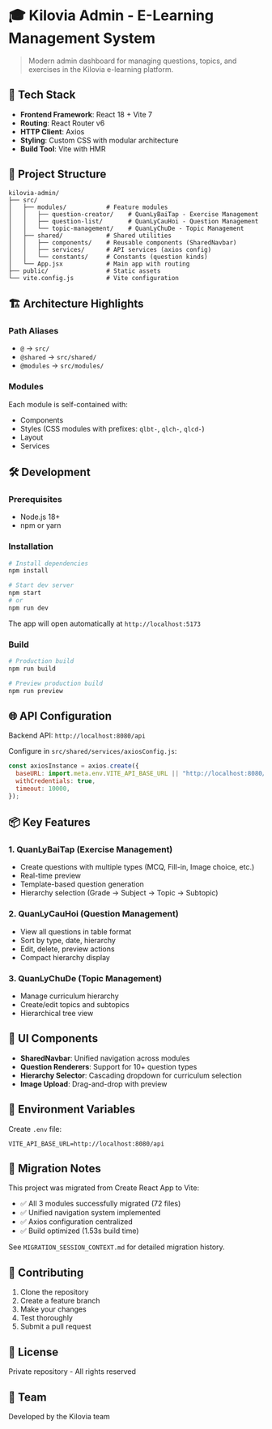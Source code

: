 # 🎓 Kilovia Admin - E-Learning Management System

> Modern admin dashboard for managing questions, topics, and exercises in the Kilovia e-learning platform.

## 🚀 Tech Stack

- **Frontend Framework**: React 18 + Vite 7
- **Routing**: React Router v6
- **HTTP Client**: Axios
- **Styling**: Custom CSS with modular architecture
- **Build Tool**: Vite with HMR

## 📁 Project Structure

```
kilovia-admin/
├── src/
│   ├── modules/           # Feature modules
│   │   ├── question-creator/    # QuanLyBaiTap - Exercise Management
│   │   ├── question-list/       # QuanLyCauHoi - Question Management
│   │   └── topic-management/    # QuanLyChuDe - Topic Management
│   ├── shared/            # Shared utilities
│   │   ├── components/    # Reusable components (SharedNavbar)
│   │   ├── services/      # API services (axios config)
│   │   └── constants/     # Constants (question kinds)
│   └── App.jsx            # Main app with routing
├── public/                # Static assets
└── vite.config.js         # Vite configuration
```

## 🏗️ Architecture Highlights

### Path Aliases

- `@` → `src/`
- `@shared` → `src/shared/`
- `@modules` → `src/modules/`

### Modules

Each module is self-contained with:

- Components
- Styles (CSS modules with prefixes: `qlbt-`, `qlch-`, `qlcd-`)
- Layout
- Services

## 🛠️ Development

### Prerequisites

- Node.js 18+
- npm or yarn

### Installation

```bash
# Install dependencies
npm install

# Start dev server
npm start
# or
npm run dev
```

The app will open automatically at `http://localhost:5173`

### Build

```bash
# Production build
npm run build

# Preview production build
npm run preview
```

## 🌐 API Configuration

Backend API: `http://localhost:8080/api`

Configure in `src/shared/services/axiosConfig.js`:

```js
const axiosInstance = axios.create({
  baseURL: import.meta.env.VITE_API_BASE_URL || "http://localhost:8080/api",
  withCredentials: true,
  timeout: 10000,
});
```

## 📦 Key Features

### 1. QuanLyBaiTap (Exercise Management)

- Create questions with multiple types (MCQ, Fill-in, Image choice, etc.)
- Real-time preview
- Template-based question generation
- Hierarchy selection (Grade → Subject → Topic → Subtopic)

### 2. QuanLyCauHoi (Question Management)

- View all questions in table format
- Sort by type, date, hierarchy
- Edit, delete, preview actions
- Compact hierarchy display

### 3. QuanLyChuDe (Topic Management)

- Manage curriculum hierarchy
- Create/edit topics and subtopics
- Hierarchical tree view

## 🎨 UI Components

- **SharedNavbar**: Unified navigation across modules
- **Question Renderers**: Support for 10+ question types
- **Hierarchy Selector**: Cascading dropdown for curriculum selection
- **Image Upload**: Drag-and-drop with preview

## 🔧 Environment Variables

Create `.env` file:

```env
VITE_API_BASE_URL=http://localhost:8080/api
```

## 📝 Migration Notes

This project was migrated from Create React App to Vite:

- ✅ All 3 modules successfully migrated (72 files)
- ✅ Unified navigation system implemented
- ✅ Axios configuration centralized
- ✅ Build optimized (1.53s build time)

See `MIGRATION_SESSION_CONTEXT.md` for detailed migration history.

## 🤝 Contributing

1. Clone the repository
2. Create a feature branch
3. Make your changes
4. Test thoroughly
5. Submit a pull request

## 📄 License

Private repository - All rights reserved

## 👥 Team

Developed by the Kilovia team
